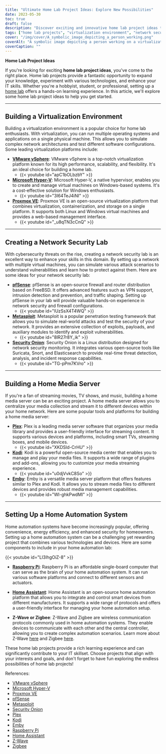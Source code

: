 ```yaml
---
title: "Ultimate Home Lab Project Ideas: Explore New Possibilities"
date: 2023-05-30
toc: true
draft: false
description: "Discover exciting and innovative home lab project ideas to expand your knowledge and enhance your IT skills."
tags: ["home lab projects", "virtualization environment", "network security lab", "home media server", "home automation system", "hands-on experience", "IT skills", "technology", "software", "hardware", "experimentation", "learning", "network architecture", "software configurations", "cybersecurity", "firewall", "router", "media streaming", "home network", "smart devices", "automation", "Raspberry Pi", "Z-Wave", "Zigbee", "Plex", "Kodi", "Emby", "VMware vSphere", "Microsoft Hyper-V", "Proxmox VE", "build virtualization environment at home", "create network security lab with pfSense", "set up home media server with Plex", "build home automation system with Raspberry Pi"]
cover: "/img/cover/A_symbolic_image_depicting_a_person_working.png"
coverAlt: "A symbolic image depicting a person working on a virtualization setup with multiple operating systems and networking components."
coverCaption: ""
---
```


**Home Lab Project Ideas**

If you're looking for exciting **home lab project ideas**, you've come to the right place. Home lab projects provide a fantastic opportunity to expand your knowledge, experiment with various technologies, and enhance your IT skills. Whether you're a hobbyist, student, or professional, setting up a [home lab](https://simeononsecurity.ch/articles/what-is-a-homelab-and-should-you-have-one/) offers a hands-on learning experience. In this article, we'll explore some home lab project ideas to help you get started.

_____

## Building a Virtualization Environment

Building a virtualization environment is a popular choice for home lab enthusiasts. With virtualization, you can run multiple operating systems and applications on a single physical machine. This allows you to simulate complex network architectures and test different software configurations. Some leading virtualization platforms include:

- [**VMware vSphere**](https://www.vmware.com/products/vsphere.html): VMware vSphere is a top-notch virtualization platform known for its high performance, scalability, and flexibility. It's an ideal choice for building a home lab.
  - {{< youtube id="apC1bOLbzbY" >}}
- [**Microsoft Hyper-V**](https://docs.microsoft.com/en-us/virtualization/hyper-v-on-windows/): Microsoft Hyper-V, a native hypervisor, enables you to create and manage virtual machines on Windows-based systems. It's a cost-effective solution for Windows enthusiasts.
  - {{< youtube id="3I64TeJ4iNI" >}}
- [**Proxmox VE**](https://www.proxmox.com/): Proxmox VE is an open-source virtualization platform that combines virtualization, containerization, and storage on a single platform. It supports both Linux and Windows virtual machines and provides a web-based management interface.
  - {{< youtube id="_u8qTN3cCnQ" >}}

_____
## Creating a Network Security Lab

With cybersecurity threats on the rise, creating a network security lab is an excellent way to enhance your skills in this domain. By setting up a network with multiple virtual machines, you can simulate various attack scenarios to understand vulnerabilities and learn how to protect against them. Here are some ideas for your network security lab:

- [**pfSense**](https://www.pfsense.org/): pfSense is an open-source firewall and router distribution based on FreeBSD. It offers advanced features such as VPN support, intrusion detection and prevention, and traffic shaping. Setting up pfSense in your lab will provide valuable hands-on experience in network security and firewall configurations. 
  - {{< youtube id="lUzSsX4T4WQ" >}}
- [**Metasploit**](https://www.metasploit.com/): Metasploit is a popular penetration testing framework that allows you to simulate real-world attacks and test the security of your network. It provides an extensive collection of exploits, payloads, and auxiliary modules to identify and exploit vulnerabilities.
  - {{< youtube id="8lR27r8Y_ik" >}}
- [**Security Onion**](https://securityonion.net/): Security Onion is a Linux distribution designed for network security monitoring. It integrates various open-source tools like Suricata, Snort, and Elasticsearch to provide real-time threat detection, analysis, and incident response capabilities.
  - {{< youtube id="TG-pPm7KVro" >}}

_____
## Building a Home Media Server

If you're a fan of streaming movies, TV shows, and music, building a home media server can be an exciting project. A home media server allows you to centralize your media collection and stream it to different devices within your home network. Here are some popular tools and platforms for building a home media server:

- [**Plex**](https://www.plex.tv/): Plex is a leading media server software that organizes your media library and provides a user-friendly interface for streaming content. It supports various devices and platforms, including smart TVs, streaming boxes, and mobile devices.
  - {{< youtube id="XKDSld-CrHU" >}}
- [**Kodi**](https://kodi.tv/): Kodi is a powerful open-source media center that enables you to manage and play your media files. It supports a wide range of plugins and add-ons, allowing you to customize your media streaming experience.
  - {{< youtube id="u0djVvkC8So" >}}
- [**Emby**](https://emby.media/): Emby is a versatile media server platform that offers features similar to Plex and Kodi. It allows you to stream media files to different devices and provides robust media management capabilities.
  - {{< youtube id="Wl-ghkPwdMI" >}}
  
_____
## Setting Up a Home Automation System

Home automation systems have become increasingly popular, offering convenience, energy efficiency, and enhanced security for homeowners. Setting up a home automation system can be a challenging yet rewarding project that combines various technologies and devices. Here are some components to include in your home automation lab:

{{< youtube id="LI3lhgOiZ-8" >}}

- [**Raspberry Pi**](https://www.raspberrypi.org/): Raspberry Pi is an affordable single-board computer that can serve as the brain of your home automation system. It can run various software platforms and connect to different sensors and actuators.

- [**Home Assistant**](https://www.home-assistant.io/): Home Assistant is an open-source home automation platform that allows you to integrate and control smart devices from different manufacturers. It supports a wide range of protocols and offers a user-friendly interface for managing your home automation setup.

- **Z-Wave or Zigbee**: Z-Wave and Zigbee are wireless communication protocols commonly used in home automation systems. They enable devices to communicate with each other and the central controller, allowing you to create complex automation scenarios. Learn more about Z-Wave [here](https://www.z-wave.com/) and Zigbee [here](https://zigbeealliance.org/).

These home lab projects provide a rich learning experience and can significantly contribute to your IT skillset. Choose projects that align with your interests and goals, and don't forget to have fun exploring the endless possibilities of home lab projects!

References:
- [VMware vSphere](https://www.vmware.com/products/vsphere.html)
- [Microsoft Hyper-V](https://docs.microsoft.com/en-us/virtualization/hyper-v-on-windows/)
- [Proxmox VE](https://www.proxmox.com/)
- [pfSense](https://www.pfsense.org/)
- [Metasploit](https://www.metasploit.com/)
- [Security Onion](https://securityonion.net/)
- [Plex](https://www.plex.tv/)
- [Kodi](https://kodi.tv/)
- [Emby](https://emby.media/)
- [Raspberry Pi](https://www.raspberrypi.org/)
- [Home Assistant](https://www.home-assistant.io/)
- [Z-Wave](https://www.z-wave.com/)
- [Zigbee](https://zigbeealliance.org/)
